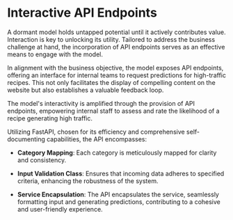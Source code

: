 # Interactive API Endpoints

A dormant model holds untapped potential until it actively contributes value. Interaction is key to unlocking its utility. Tailored to address the business challenge at hand, the incorporation of API endpoints serves as an effective means to engage with the model.

In alignment with the business objective, the model exposes API endpoints, offering an interface for internal teams to request predictions for high-traffic recipes. This not only facilitates the display of compelling content on the website but also establishes a valuable feedback loop.

The model's interactivity is amplified through the provision of API endpoints, empowering internal staff to assess and rate the likelihood of a recipe generating high traffic.

Utilizing FastAPI, chosen for its efficiency and comprehensive self-documenting capabilities, the API encompasses:

- **Category Mapping**: Each category is meticulously mapped for clarity and consistency.
  
- **Input Validation Class**: Ensures that incoming data adheres to specified criteria, enhancing the robustness of the system.

- **Service Encapsulation**: The API encapsulates the service, seamlessly formatting input and generating predictions, contributing to a cohesive and user-friendly experience.